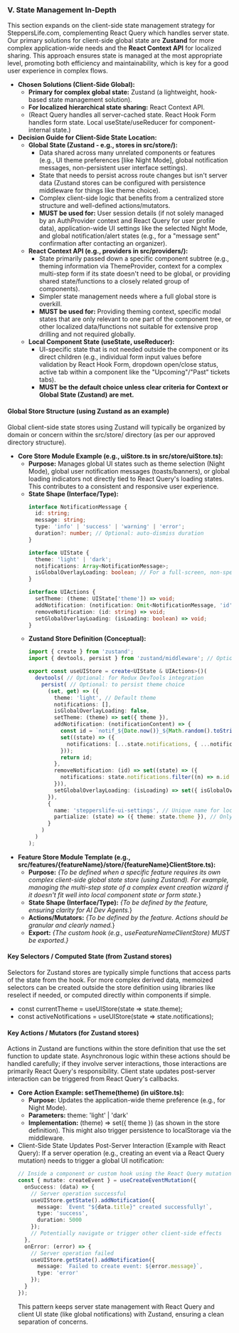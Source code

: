 ### V. State Management In-Depth

This section expands on the client-side state management strategy for SteppersLife.com, complementing React Query which handles server state. Our primary solutions for client-side global state are **Zustand** for more complex application-wide needs and the **React Context API** for localized sharing. This approach ensures state is managed at the most appropriate level, promoting both efficiency and maintainability, which is key for a good user experience in complex flows.

* **Chosen Solutions (Client-Side Global):**
    * **Primary for complex global state:** Zustand (a lightweight, hook-based state management solution).
    * **For localized hierarchical state sharing:** React Context API.
    * (React Query handles all server-cached state. React Hook Form handles form state. Local useState/useReducer for component-internal state.)
* **Decision Guide for Client-Side State Location:**
    * **Global State (Zustand - e.g., stores in src/store/):**
        * Data shared across many unrelated components or features (e.g., UI theme preferences \[like Night Mode\], global notification messages, non-persistent user interface settings).
        * State that needs to persist across route changes but isn't server data (Zustand stores can be configured with persistence middleware for things like theme choice).
        * Complex client-side logic that benefits from a centralized store structure and well-defined actions/mutators.
        * **MUST be used for:** User session details (if not solely managed by an AuthProvider context and React Query for user profile data), application-wide UI settings like the selected Night Mode, and global notification/alert states (e.g., for a "message sent" confirmation after contacting an organizer).
    * **React Context API (e.g., providers in src/providers/):**
        * State primarily passed down a specific component subtree (e.g., theming information via ThemeProvider, context for a complex multi-step form if its state doesn't need to be global, or providing shared state/functions to a closely related group of components).
        * Simpler state management needs where a full global store is overkill.
        * **MUST be used for:** Providing theming context, specific modal states that are only relevant to one part of the component tree, or other localized data/functions not suitable for extensive prop drilling and not required globally.
    * **Local Component State (useState, useReducer):**
        * UI-specific state that is not needed outside the component or its direct children (e.g., individual form input values before validation by React Hook Form, dropdown open/close status, active tab within a component like the "Upcoming"/"Past" tickets tabs).
        * **MUST be the default choice unless clear criteria for Context or Global State (Zustand) are met.**

#### Global Store Structure (using Zustand as an example)

Global client-side state stores using Zustand will typically be organized by domain or concern within the src/store/ directory (as per our approved directory structure).

* **Core Store Module Example (e.g., uiStore.ts in src/store/uiStore.ts):**
    * **Purpose:** Manages global UI states such as theme selection (Night Mode), global user notification messages (toasts/banners), or global loading indicators not directly tied to React Query's loading states. This contributes to a consistent and responsive user experience.
    * **State Shape (Interface/Type):**
        ```typescript
        interface NotificationMessage {
          id: string;
          message: string;
          type: 'info' | 'success' | 'warning' | 'error';
          duration?: number; // Optional: auto-dismiss duration
        }

        interface UIState {
          theme: 'light' | 'dark';
          notifications: Array<NotificationMessage>;
          isGlobalOverlayLoading: boolean; // For a full-screen, non-specific loading overlay
        }

        interface UIActions {
          setTheme: (theme: UIState['theme']) => void;
          addNotification: (notification: Omit<NotificationMessage, 'id'>) => string; // Returns ID
          removeNotification: (id: string) => void;
          setGlobalOverlayLoading: (isLoading: boolean) => void;
        }
        ```
    * **Zustand Store Definition (Conceptual):**
        ```typescript
        import { create } from 'zustand';
        import { devtools, persist } from 'zustand/middleware'; // Optional

        export const useUIStore = create<UIState & UIActions>()(
          devtools( // Optional: for Redux DevTools integration
            persist( // Optional: to persist theme choice
              (set, get) => ({
                theme: 'light', // Default theme
                notifications: [],
                isGlobalOverlayLoading: false,
                setTheme: (theme) => set({ theme }),
                addNotification: (notificationContent) => {
                  const id = `notif_${Date.now()}_${Math.random().toString(36).substring(2, 7)}`;
                  set((state) => ({
                    notifications: [...state.notifications, { ...notificationContent, id }],
                  }));
                  return id;
                },
                removeNotification: (id) => set((state) => ({
                  notifications: state.notifications.filter((n) => n.id !== id),
                })),
                setGlobalOverlayLoading: (isLoading) => set({ isGlobalOverlayLoading: isLoading }),
              }),
              {
                name: 'stepperslife-ui-settings', // Unique name for localStorage item
                partialize: (state) => ({ theme: state.theme }), // Only persist the 'theme'
              }
            )
          )
        );
        ```
* **Feature Store Module Template (e.g., src/features/{featureName}/store/{featureName}ClientStore.ts):**
    * **Purpose:** *{To be defined when a specific feature requires its own complex client-side global state store (using Zustand). For example, managing the multi-step state of a complex event creation wizard if it doesn't fit well into local component state or form state.*}
    * **State Shape (Interface/Type):** *{To be defined by the feature, ensuring clarity for AI Dev Agents.*}
    * **Actions/Mutators:** *{To be defined by the feature. Actions should be granular and clearly named.*}
    * **Export:** *{The custom hook (e.g., useFeatureNameClientStore) MUST be exported.}*

#### Key Selectors / Computed State (from Zustand stores)

Selectors for Zustand stores are typically simple functions that access parts of the state from the hook. For more complex derived data, memoized selectors can be created outside the store definition using libraries like reselect if needed, or computed directly within components if simple.

* const currentTheme = useUIStore(state => state.theme);
* const activeNotifications = useUIStore(state => state.notifications);

#### Key Actions / Mutators (for Zustand stores)

Actions in Zustand are functions within the store definition that use the set function to update state. Asynchronous logic within these actions should be handled carefully; if they involve server interactions, those interactions are primarily React Query's responsibility. Client state updates post-server interaction can be triggered from React Query's callbacks.

* **Core Action Example: setTheme(theme) (in uiStore.ts):**
    * **Purpose:** Updates the application-wide theme preference (e.g., for Night Mode).
    * **Parameters:** theme: 'light' | 'dark'
    * **Implementation:** (theme) => set({ theme }) (as shown in the store definition). This might also trigger persistence to localStorage via the middleware.
* Client-Side State Updates Post-Server Interaction (Example with React Query):
    If a server operation (e.g., creating an event via a React Query mutation) needs to trigger a global UI notification:
    ```typescript
    // Inside a component or custom hook using the React Query mutation
    const { mutate: createEvent } = useCreateEventMutation({
      onSuccess: (data) => {
        // Server operation successful
        useUIStore.getState().addNotification({
          message: `Event "${data.title}" created successfully!`,
          type: 'success',
          duration: 5000
        });
        // Potentially navigate or trigger other client-side effects
      },
      onError: (error) => {
        // Server operation failed
        useUIStore.getState().addNotification({
          message: `Failed to create event: ${error.message}`,
          type: 'error'
        });
      }
    });
    ```
    This pattern keeps server state management with React Query and client UI state (like global notifications) with Zustand, ensuring a clean separation of concerns. 